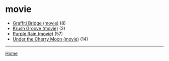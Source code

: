 # movie

  * [Graffiti Bridge (movie)](./movie/graffiti-bridge/) (8)
  * [Krush Groove (movie)](./movie/krush-groove/) (3)
  * [Purple Rain (movie)](./movie/purple-rain/) (57)
  * [Under the Cherry Moon (movie)](./movie/under-the-cherry-moon/) (14)

----

[Home](../)

